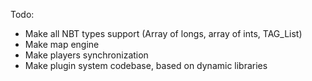 Todo:

- Make all NBT types support (Array of longs, array of ints, TAG_List)
- Make map engine
- Make players synchronization
- Make plugin system codebase, based on dynamic libraries
